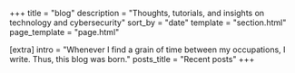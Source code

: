 +++
title = "blog"
description = "Thoughts, tutorials, and insights on technology and cybersecurity"
sort_by = "date"
template = "section.html"
page_template = "page.html"

[extra]
intro = "Whenever I find a grain of time between my occupations, I write. Thus, this blog was born."
posts_title = "Recent posts"
+++
